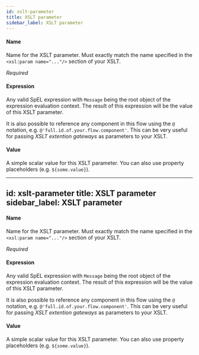 ```yaml
---
id: xslt-parameter
title: XSLT parameter
sidebar_label: XSLT parameter
---
```

#### Name
Name for the XSLT parameter. Must exactly match the name specified in the <code>&lt;xsl:param name="..."/&gt;</code> section of your XSLT.

<i>Required</i>

#### Expression
Any valid SpEL expression with <code>Message</code> being the root object of the expression evaluation context. The result of this expression will be the value of this XSLT parameter.

It is also possible to reference any component in this flow using the <code>@</code> notation, e.g. <code>@'full.id.of.your.flow.component'</code>. This can be very useful for passing <i>XSLT extention gateways</i> as parameters to your XSLT.

#### Value
A simple scalar value for this XSLT parameter. You can also use property placeholders (e.g. <code>${some.value}</code>).

---
id: xslt-parameter
title: XSLT parameter
sidebar_label: XSLT parameter
---
#### Name
Name for the XSLT parameter. Must exactly match the name specified in the <code>&lt;xsl:param name="..."/&gt;</code> section of your XSLT.

<i>Required</i>

#### Expression
Any valid SpEL expression with <code>Message</code> being the root object of the expression evaluation context. The result of this expression will be the value of this XSLT parameter.

It is also possible to reference any component in this flow using the <code>@</code> notation, e.g. <code>@'full.id.of.your.flow.component'</code>. This can be very useful for passing <i>XSLT extention gateways</i> as parameters to your XSLT.

#### Value
A simple scalar value for this XSLT parameter. You can also use property placeholders (e.g. <code>${some.value}</code>).

